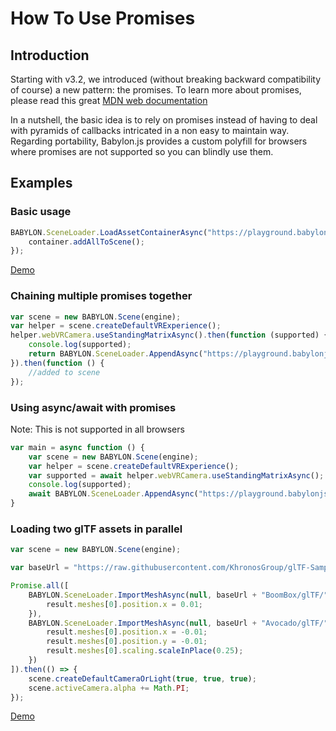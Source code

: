# How To Use Promises

## Introduction

Starting with v3.2, we introduced (without breaking backward compatibility of course) a new pattern: the promises.
To learn more about promises, please read this great [MDN web documentation](https://developer.mozilla.org/en-US/docs/Web/JavaScript/Reference/Global_Objects/Promise)

In a nutshell, the basic idea is to rely on promises instead of having to deal with pyramids of callbacks intricated in a non easy to maintain way.
Regarding portability, Babylon.js provides a custom polyfill for browsers where promises are not supported so you can blindly use them.

## Examples
### Basic usage
```javascript
BABYLON.SceneLoader.LoadAssetContainerAsync("https://playground.babylonjs.com/scenes/", "skull.babylon", scene).then(function (container) {
    container.addAllToScene();
});
```
[Demo](https://playground.babylonjs.com/#JA1ND3#63)

### Chaining multiple promises together
```javascript
var scene = new BABYLON.Scene(engine);
var helper = scene.createDefaultVRExperience();
helper.webVRCamera.useStandingMatrixAsync().then(function (supported) {
    console.log(supported);
    return BABYLON.SceneLoader.AppendAsync("https://playground.babylonjs.com/scenes/", "skull.babylon", scene);
}).then(function () {
    //added to scene
});
```

### Using async/await with promises
Note: This is not supported in all browsers
```javascript
var main = async function () {
    var scene = new BABYLON.Scene(engine);
    var helper = scene.createDefaultVRExperience();
    var supported = await helper.webVRCamera.useStandingMatrixAsync();
    console.log(supported);
    await BABYLON.SceneLoader.AppendAsync("https://playground.babylonjs.com/scenes/", "skull.babylon", scene);
}
```

### Loading two glTF assets in parallel
```javascript
var scene = new BABYLON.Scene(engine);

var baseUrl = "https://raw.githubusercontent.com/KhronosGroup/glTF-Sample-Models/master/2.0/";

Promise.all([
    BABYLON.SceneLoader.ImportMeshAsync(null, baseUrl + "BoomBox/glTF/", "BoomBox.gltf", scene).then(function (result) {
        result.meshes[0].position.x = 0.01;
    }),
    BABYLON.SceneLoader.ImportMeshAsync(null, baseUrl + "Avocado/glTF/", "Avocado.gltf", scene).then(function (result) {
        result.meshes[0].position.x = -0.01;
        result.meshes[0].position.y = -0.01;
        result.meshes[0].scaling.scaleInPlace(0.25);
    })
]).then(() => {
    scene.createDefaultCameraOrLight(true, true, true);
    scene.activeCamera.alpha += Math.PI;
});
```
[Demo](https://playground.babylonjs.com/#U2KKMK#1)

